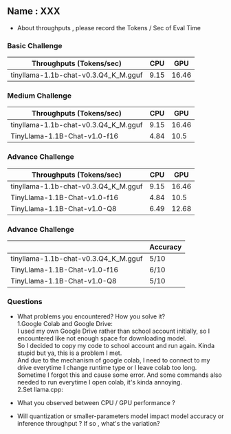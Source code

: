 ## Name : XXX

* About throughputs , please record the Tokens / Sec of Eval Time 

### Basic Challenge
| Throughputs (Tokens/sec) | CPU      | GPU      | 
| --------                 | -------- | -------- | 
| tinyllama-1.1b-chat-v0.3.Q4_K_M.gguf  | 9.15     | 16.46     |


### Medium Challenge
| Throughputs (Tokens/sec) | CPU      | GPU      | 
| --------                 | -------- | -------- | 
| tinyllama-1.1b-chat-v0.3.Q4_K_M.gguf  | 9.15     | 16.46     |
| TinyLlama-1.1B-Chat-v1.0-f16  | 4.84     | 10.5     |



### Advance Challenge
| Throughputs (Tokens/sec) | CPU      | GPU      | 
| --------                 | -------- | -------- | 
| tinyllama-1.1b-chat-v0.3.Q4_K_M.gguf  | 9.15    | 16.46   |
| TinyLlama-1.1B-Chat-v1.0-f16  | 4.84     | 10.5     |
| TinyLlama-1.1B-Chat-v1.0-Q8  | 6.49     | 12.68    |


### Advance Challenge

|                           | Accuracy  |
| --------                 | --------  |
| tinyllama-1.1b-chat-v0.3.Q4_K_M.gguf | 5/10     |
| TinyLlama-1.1B-Chat-v1.0-f16         | 6/10     |
| TinyLlama-1.1B-Chat-v1.0-Q8          | 5/10     |

### Questions
* What problems you encountered? How you solve it?  
  1.Google Colab and Google Drive:  
      I used my own Google Drive rather than school account initially, so I encountered like not enough space for downloading model.  
      So I decided to copy my code to school account and run again. Kinda stupid but ya, this is a problem I met.  
      And due to the mechanism of google colab, I need to connect to my drive everytime I change runtime type or I leave colab too long.  
      Sometime I forgot this and cause some error. And some commands also needed to run everytime I open colab, it's kinda annoying.  
  2.Set llama.cpp:
    
* What you observed between CPU / GPU performance ?    
* Will quantization or smaller-parameters model impact model accuracy or inference throughput ? If so , what's the variation?



